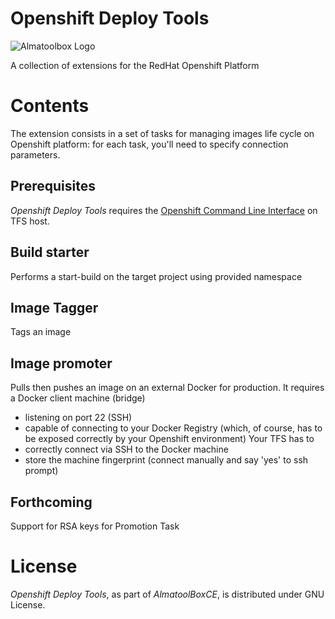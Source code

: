 # Openshift Deploy Tools

![Almatoolbox Logo](http://logoshabm.tmdb.de/240/015095847.JPG "Almatoolbox Logo")

A collection of extensions for the RedHat Openshift Platform

# Contents
The extension consists in a set of tasks for managing images life cycle on Openshift platform: for each task, you'll need to specify connection parameters.

## Prerequisites
*Openshift Deploy Tools* requires the [Openshift Command Line Interface](https://docs.openshift.com/enterprise/3.0/cli_reference/get_started_cli.html#overview) on TFS host.

## Build starter
Performs a start-build on the target project using provided namespace
## Image Tagger
Tags an image
## Image promoter
Pulls then pushes an image on an external Docker for production.
It requires a Docker client machine (bridge)
- listening on port 22 (SSH)
- capable of connecting to your Docker Registry (which, of course, has to be exposed correctly by your Openshift environment)
Your TFS has to
- correctly connect via SSH to the Docker machine
- store the machine fingerprint (connect manually and say 'yes' to ssh prompt)

## Forthcoming
Support for RSA keys for Promotion Task

# License

*Openshift Deploy Tools*, as part of *AlmatoolBoxCE*, is distributed under GNU License.
